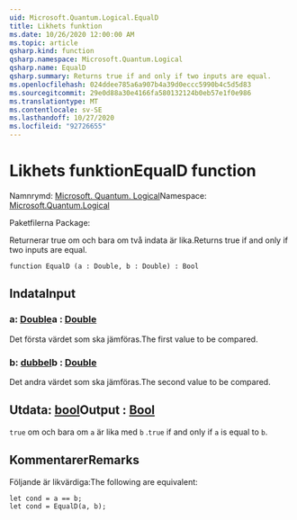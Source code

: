 ```yaml
---
uid: Microsoft.Quantum.Logical.EqualD
title: Likhets funktion
ms.date: 10/26/2020 12:00:00 AM
ms.topic: article
qsharp.kind: function
qsharp.namespace: Microsoft.Quantum.Logical
qsharp.name: EqualD
qsharp.summary: Returns true if and only if two inputs are equal.
ms.openlocfilehash: 024ddee785a6a907b4a39d0eccc5990b4c5d5d83
ms.sourcegitcommit: 29e0d88a30e4166fa580132124b0eb57e1f0e986
ms.translationtype: MT
ms.contentlocale: sv-SE
ms.lasthandoff: 10/27/2020
ms.locfileid: "92726655"
---
```

# <a name="equald-function"></a><span data-ttu-id="3cd37-102">Likhets funktion</span><span class="sxs-lookup"><span data-stu-id="3cd37-102">EqualD function</span></span>

<span data-ttu-id="3cd37-103">Namnrymd: [Microsoft. Quantum. Logical](xref:Microsoft.Quantum.Logical)</span><span class="sxs-lookup"><span data-stu-id="3cd37-103">Namespace: [Microsoft.Quantum.Logical](xref:Microsoft.Quantum.Logical)</span></span>

<span data-ttu-id="3cd37-104">Paketfilerna [](https://nuget.org/packages/)</span><span class="sxs-lookup"><span data-stu-id="3cd37-104">Package: [](https://nuget.org/packages/)</span></span>


<span data-ttu-id="3cd37-105">Returnerar true om och bara om två indata är lika.</span><span class="sxs-lookup"><span data-stu-id="3cd37-105">Returns true if and only if two inputs are equal.</span></span>

```qsharp
function EqualD (a : Double, b : Double) : Bool
```


## <a name="input"></a><span data-ttu-id="3cd37-106">Indata</span><span class="sxs-lookup"><span data-stu-id="3cd37-106">Input</span></span>

### <a name="a--double"></a><span data-ttu-id="3cd37-107">a: [Double](xref:microsoft.quantum.lang-ref.double)</span><span class="sxs-lookup"><span data-stu-id="3cd37-107">a : [Double](xref:microsoft.quantum.lang-ref.double)</span></span>

<span data-ttu-id="3cd37-108">Det första värdet som ska jämföras.</span><span class="sxs-lookup"><span data-stu-id="3cd37-108">The first value to be compared.</span></span>


### <a name="b--double"></a><span data-ttu-id="3cd37-109">b: [dubbel](xref:microsoft.quantum.lang-ref.double)</span><span class="sxs-lookup"><span data-stu-id="3cd37-109">b : [Double](xref:microsoft.quantum.lang-ref.double)</span></span>

<span data-ttu-id="3cd37-110">Det andra värdet som ska jämföras.</span><span class="sxs-lookup"><span data-stu-id="3cd37-110">The second value to be compared.</span></span>



## <a name="output--bool"></a><span data-ttu-id="3cd37-111">Utdata: [bool](xref:microsoft.quantum.lang-ref.bool)</span><span class="sxs-lookup"><span data-stu-id="3cd37-111">Output : [Bool](xref:microsoft.quantum.lang-ref.bool)</span></span>

<span data-ttu-id="3cd37-112">`true` om och bara om `a` är lika med `b` .</span><span class="sxs-lookup"><span data-stu-id="3cd37-112">`true` if and only if `a` is equal to `b`.</span></span>

## <a name="remarks"></a><span data-ttu-id="3cd37-113">Kommentarer</span><span class="sxs-lookup"><span data-stu-id="3cd37-113">Remarks</span></span>

<span data-ttu-id="3cd37-114">Följande är likvärdiga:</span><span class="sxs-lookup"><span data-stu-id="3cd37-114">The following are equivalent:</span></span>

```Q#
let cond = a == b;
let cond = EqualD(a, b);
```